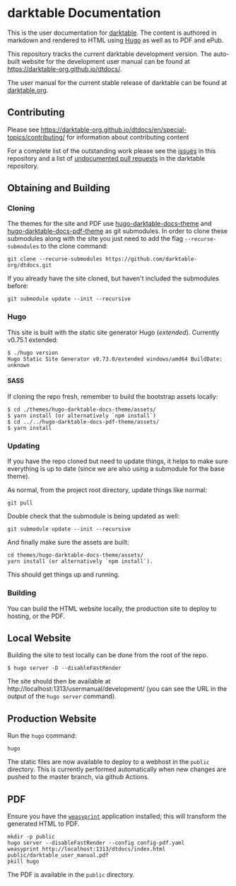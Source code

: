 # darktable Documentation

This is the user documentation for [darktable](https://darktable.org). The content is authored in markdown and rendered to HTML using [Hugo](https://gohugo.io) as well as to PDF and ePub.

This repository tracks the current darktable development version. The auto-built website for the development user manual can be found at https://darktable-org.github.io/dtdocs/.

The user manual for the current stable release of darktable can be found at [darktable.org](https://docs.darktable.org/usermanual/stable/en/).

## Contributing

Please see https://darktable-org.github.io/dtdocs/en/special-topics/contributing/ for information about contributing content

For a complete list of the outstanding work please see the [issues](https://github.com/darktable-org/dtdocs/issues) in this repository and a list of [undocumented pull requests](https://github.com/darktable-org/darktable/pulls?q=is%3Apr+label%3Adocumentation-pending+is%3Aclosed) in the darktable repository.

## Obtaining and Building

### Cloning

The themes for the site and PDF use [hugo-darktable-docs-theme](https://github.com/pixlsus/hugo-darktable-docs-theme.git) and [hugo-darktable-docs-pdf-theme](https://github.com/pixlsus/hugo-darktable-docs-pdf-theme.git) as git submodules.
In order to clone these submodules along with the site you just need to add the flag `--recurse-submodules` to the clone command:

    git clone --recurse-submodules https://github.com/darktable-org/dtdocs.git

If you already have the site cloned, but haven't included the submodules before:

    git submodule update --init --recursive


### Hugo

This site is built with the static site generator Hugo (*extended*).
Currently v0.75.1 extended:
```
$ ./hugo version
Hugo Static Site Generator v0.73.0/extended windows/amd64 BuildDate: unknown
```

#### SASS

If cloning the repo fresh, remember to build the bootstrap assets locally:

```
$ cd ./themes/hugo-darktable-docs-theme/assets/
$ yarn install (or alternatively `npm install`)
$ cd ../../hugo-darktable-docs-pdf-theme/assets/
$ yarn install
```

### Updating

If you have the repo cloned but need to update things, it helps to make sure everything is up to date (since we are also using a submodule for the base theme).

As normal, from the project root directory, update things like normal:
```
git pull
```

Double check that the submodule is being updated as well:
```
git submodule update --init --recursive
```

And finally make sure the assets are built:
```
cd themes/hugo-darktable-docs-theme/assets/
yarn install (or alternatively `npm install`).
```
This should get things up and running.


### Building

You can build the HTML website locally, the production site to deploy to hosting, or the PDF.

## Local Website

Building the site to test locally can be done from the root of the repo.

```
$ hugo server -D --disableFastRender
```

The site should then be available at http://localhost:1313/usermanual/development/ (you can see the URL in the output of the `hugo server` command).

## Production Website

Run the `hugo` command:

```
hugo
```

The static files are now available to deploy to a webhost in the `public` directory. This is currently performed automatically when new changes are pushed to the master branch, via github Actions.

## PDF

Ensure you have the [`weasyprint`](https://weasyprint.org) application installed; this will transform the generated HTML to PDF.

```
mkdir -p public
hugo server --disableFastRender --config config-pdf.yaml
weasyprint http://localhost:1313/dtdocs/index.html public/darktable_user_manual.pdf
pkill hugo
```

The PDF is available in the `public` directory.
